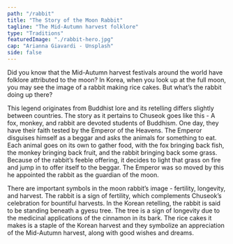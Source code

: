 ```yaml
---
path: "/rabbit"
title: "The Story of the Moon Rabbit"
tagline: "The Mid-Autumn harvest folklore"
type: "Traditions"
featuredImage: "./rabbit-hero.jpg"
cap: "Arianna Giavardi - Unsplash"
side: false
---
```


<p>
Did you know that the Mid-Autumn harvest festivals around the world have folklore attributed to the moon? In Korea, when you look up at the full moon, you may see the image of a rabbit making rice cakes. But what’s the rabbit doing up there?
</p>

<p>
This legend originates from Buddhist lore and its retelling differs slightly between countries. The story as it pertains to Chuseok goes like this - A fox, monkey, and rabbit are devoted students of Buddhism. One day, they have their faith tested by the Emperor of the Heavens. The Emperor disguises himself as a beggar and asks the animals for something to eat. Each animal goes on its own to gather food, with the fox bringing back fish, the monkey bringing back fruit, and the rabbit bringing back some grass. Because of the rabbit’s feeble offering, it decides to light that grass on fire and jump in to offer itself to the beggar. The Emperor was so moved by this he appointed the rabbit as the guardian of the moon.
</p>

<p>
There are important symbols in the moon rabbit’s image - fertility, longevity, and harvest. The rabbit is a sign of fertility, which complements Chuseok’s celebration for bountiful harvests. In the Korean retelling, the rabbit is said to be standing beneath a gyesu tree. The tree is a sign of longevity due to the medicinal applications of the cinnamon in its bark. The rice cakes it makes is a staple of the Korean harvest and they symbolize an appreciation of the Mid-Autumn harvest, along with good wishes and dreams.
</p>
